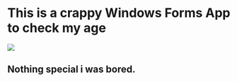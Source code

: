 # This is a crappy Windows Forms App to check my age 

![](https://i.imgur.com/ihTv9vC.gif)

## Nothing special i was bored.
